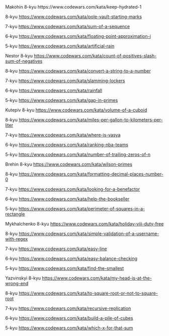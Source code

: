 <body>
Makohin 
8-kyu
https://www.codewars.com/kata/keep-hydrated-1

8-kyu
https://www.codewars.com/kata/pole-vault-starting-marks

7-kyu
https://www.codewars.com/kata/sum-of-a-sequence

6-kyu
https://www.codewars.com/kata/floating-point-approximation-i

5-kyu
https://www.codewars.com/kata/artificial-rain


Nestor
8-kyu
https://www.codewars.com/kata/count-of-positives-slash-sum-of-negatives

8-kyu
https://www.codewars.com/kata/convert-a-string-to-a-number

7-kyu
https://www.codewars.com/kata/slamming-lockers

6-kyu
https://www.codewars.com/kata/rainfall

5-kyu
https://www.codewars.com/kata/gap-in-primes


Kutepiv
8-kyu
https://www.codewars.com/kata/volume-of-a-cuboid

8-kyu
https://www.codewars.com/kata/miles-per-gallon-to-kilometers-per-liter

7-kyu
https://www.codewars.com/kata/where-is-vasya

6-kyu
https://www.codewars.com/kata/ranking-nba-teams

5-kyu
https://www.codewars.com/kata/number-of-trailing-zeros-of-n


Brehin 
8-kyu
https://www.codewars.com/kata/wilson-primes

8-kyu
https://www.codewars.com/kata/formatting-decimal-places-number-0

7-kyu
https://www.codewars.com/kata/looking-for-a-benefactor

6-kyu
https://www.codewars.com/kata/help-the-bookseller

5-kyu
https://www.codewars.com/kata/perimeter-of-squares-in-a-rectangle


Mykhalchenko
8-kyu
https://www.codewars.com/kata/holiday-viii-duty-free

8-kyu
https://www.codewars.com/kata/simple-validation-of-a-username-with-regex

7-kyu
https://www.codewars.com/kata/easy-line

6-kyu
https://www.codewars.com/kata/easy-balance-checking

5-kyu
https://www.codewars.com/kata/find-the-smallest


Yazvinskyi 
8-kyu
https://www.codewars.com/kata/my-head-is-at-the-wrong-end

8-kyu
https://www.codewars.com/kata/to-square-root-or-not-to-square-root

7-kyu
https://www.codewars.com/kata/recursive-replication

6-kyu
https://www.codewars.com/kata/build-a-pile-of-cubes

5-kyu
https://www.codewars.com/kata/which-x-for-that-sum
</body>  
